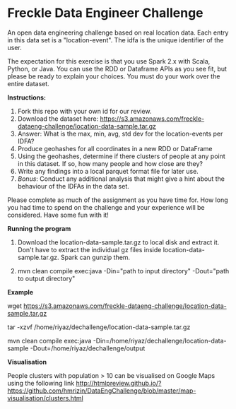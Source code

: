 # Freckle Data Engineer Challenge
An open data engineering challenge based on real location data. Each entry in this data set is a "location-event". The idfa is the unique identifier of the user.

The expectation for this exercise is that you use Spark 2.x with Scala, Python, or Java. You can use the RDD or Dataframe APIs as you see fit, but please be ready to explain your choices. You must do your work over the entire dataset.

**Instructions:**

1. Fork this repo with your own id for our review.
2. Download the dataset here: https://s3.amazonaws.com/freckle-dataeng-challenge/location-data-sample.tar.gz
3. Answer: What is the max, min, avg, std dev for the location-events per IDFA?
4. Produce geohashes for all coordinates in a new RDD or DataFrame
5. Using the geohashes, determine if there clusters of people at any point in this dataset. If so, how many people and how close are they?
6. Write any findings into a local parquet format file for later use. 
7. *Bonus*: Conduct any additional analysis that might give a hint about the behaviour of the IDFAs in the data set.

Please complete as much of the assignment as you have time for. How long you had time to spend on the challenge and your experience will be considered. Have some fun with it!

**Running the program**

1. Download the location-data-sample.tar.gz to local disk and extract it. Don't have to extract the individual gz files inside location-data-sample.tar.gz. Spark can gunzip them.

2. mvn clean compile exec:java -Din="path to input directory" -Dout="path to output directory"

**Example**

wget https://s3.amazonaws.com/freckle-dataeng-challenge/location-data-sample.tar.gz

tar -xzvf /home/riyaz/dechallenge/location-data-sample.tar.gz

mvn clean compile exec:java -Din=/home/riyaz/dechallenge/location-data-sample -Dout=/home/riyaz/dechallenge/output

**Visualisation**

People clusters with population > 10 can be visualised on Google Maps using the following link
http://htmlpreview.github.io/?https://github.com/hmrizin/DataEngChallenge/blob/master/map-visualisation/clusters.html
